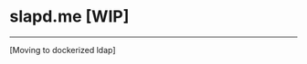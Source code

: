 # slapd.me [WIP]

--------------------------------------------------------------------------------------------------------------------
[Moving to dockerized ldap]
